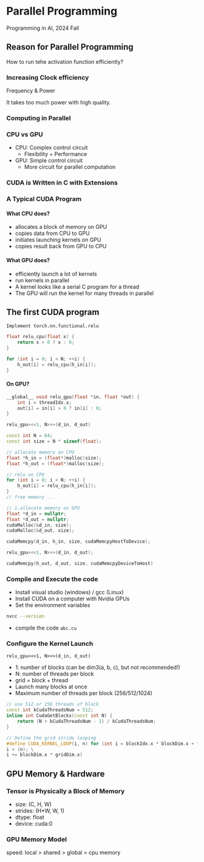 # Parallel Programming
Programming in AI, 2024 Fall

## Reason for Parallel Programming
How to run tehe activation function efficiently?

### Increasing Clock efficiency
Frequency & Power

It takes too much power with high quality.

### Computing in Parallel

### CPU vs GPU
* CPU: Complex control circuit
  * Flexibility + Performance
* GPU: Simple control circuit
  * More circuit for parallel computation

### CUDA is Written in C with Extensions

### A Typical CUDA Program
#### What CPU does?
* allocates a block of memory on GPU
* copies data from CPU to GPU
* initiates launching kernels on GPU
* copies result back from GPU to CPU
  
#### What GPU does?
* efficiently launch a lot of kernels
* run kernels in parallel
* A kernel looks like a serial C program for a thread
* The GPU will run the kernel for many threads in parallel

## The first CUDA program
`Implement torch.nn.functional.relu`

```c++
float relu_cpu(float x) {
    return x > 0 ? x : 0;
}

for (int i = 0; i < N; ++i) {
    h_out[i] = relu_cpu(h_in[i]);
}
```

#### On GPU?

```c++
__global__ void relu_gpu(float *in, float *out) {
    int i = threadIdx.x;
    out[i] = in[i] > 0 ? in[i] : 0;
}

relu_gpu<<<1, N>>>(d_in, d_out)
```

```c++
const int N = 64;
const int size = N * sizeof(float);

// allocate memory on CPU
float *h_in = (float*)malloc(size);
float *h_out = (float*)malloc(size);

// relu on CPU
for (int i = 0; i < N; ++i) {
    h_out[i] = relu_cpu(h_in[i]);
}
// free memory ...
```

```cpp
// 1.allocate memory on GPU
float *d_in = nullptr;
float *d_out = nullptr;
cudaMalloc(&d_in, size);
cudaMalloc(&d_out, size);

cudaMemcpy(d_in, h_in, size, cudaMemcpyHostToDevice);

relu_gpu<<<1, N>>>(d_in, d_out);

cudaMemcpy(h_out, d_out, size, cudaMemcpyDeviceToHost)
```

### Compile and Execute the code
* Install visual studio (windows) / gcc (Linux)
* Install CUDA on a computer with Nvidia GPUs
* Set the environment variables

```bash
nvcc --version
```
* compile the code
`abc.cu`

### Configure the Kernel Launch
`relu_gpu<<<1, N>>>(d_in, d_out)`
* 1: number of blocks (can be dim3(a, b, c), but not recommended!)
* N: number of threads per block
* grid = block + thread
* Launch many blocks at once
* Maximum number of threads per block (256/512/1024)

```c++
// use 512 or 256 threads of block
const int kCudaThreadsNum = 512;
inline int CudaGetBlocks(const int N) {
    return (N + kCudaThreadsNum - 1) / kCudaThreadsNum;
}

// Define the grid stride looping
#define CUDA_KERNEL_LOOP(i, n) for (int i = blockIdx.x * blockDim.x + threadIdx.x; \
i < (n); \
i += blockDim.x * gridDim.x)
```

## GPU Memory & Hardware
### Tensor is Physically a Block of Memory
* size: (C, H, W)
* strides: (H*W, W, 1)
* dtype: float
* device: cuda:0

### GPU Memory Model

speed: local > shared > global > cpu memory
